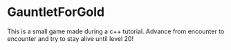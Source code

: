 # GauntletForGold

This is a small game made during a c++ tutorial. Advance from encounter to encounter and try to stay alive until level 20!
